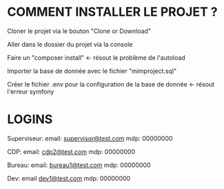 # COMMENT INSTALLER LE PROJET ?

Cloner le projet via le bouton "Clone or Download"

Aller dans le dossier du projet via la console

Faire un "composer install" <- résout le problème de l'autoload

Importer la base de donnée avec le fichier "mimproject.sql"

Créer le fichier .env pour la configuration de la base de donnée <- résout l'erreur symfony

# LOGINS

Superviseur: email: supervisor@test.com mdp: 00000000 

CDP: email: cdp2@test.com mdp: 00000000

Bureau: email: bureau1@test.com mdp: 00000000

Dev: email dev1@test.com mdp: 00000000
